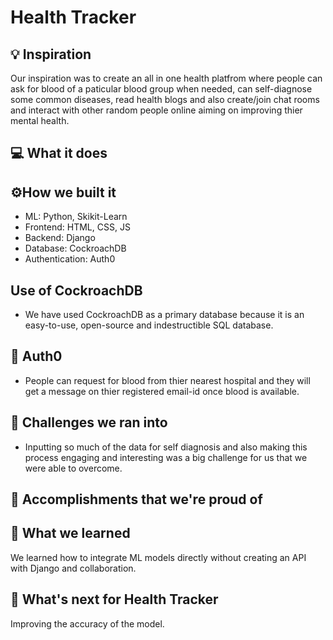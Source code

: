 # Health Tracker

## 💡 Inspiration
Our inspiration was to create an all in one health platfrom where people can ask for blood of a paticular blood group when needed, can self-diagnose some common diseases, read health blogs and also create/join chat rooms and interact with other random people online aiming on improving thier mental health.

## 💻 What it does

## ⚙️How we built it

- ML: Python, Skikit-Learn
- Frontend: HTML, CSS, JS
- Backend: Django
- Database: CockroachDB
- Authentication: Auth0

## Use of CockroachDB

- We have used CockroachDB as a primary database because it is an easy-to-use, open-source and indestructible SQL database.

## 🔑 Auth0

- People can request for blood from thier nearest hospital and they will get a message on thier registered email-id once blood is available.

## 🧠 Challenges we ran into

- Inputting so much of the data for self diagnosis and also making this process engaging and interesting was a big challenge for us that we were able to overcome.

## 🏅 Accomplishments that we're proud of

## 📖 What we learned

We learned how to integrate ML models directly without creating an API with Django and collaboration.

## 🚀 What's next for Health Tracker

Improving the accuracy of the model.
